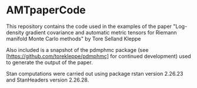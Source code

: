 # AMTpaperCode


This repository contains the code used in the examples of the paper "Log-density gradient covariance and automatic metric tensors for Riemann manifold Monte Carlo methods" by Tore Selland Kleppe

Also included is a snapshot of the pdmphmc package (see [https://github.com/torekleppe/pdmphmc] for continued development) used to generate the output of the paper.
 
Stan computations were carried out using package rstan version 2.26.23 and StanHeaders version 2.26.28.


